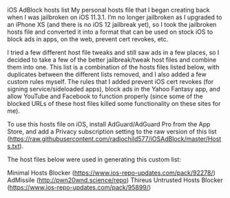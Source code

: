 iOS AdBlock hosts list
My personal hosts file that I began creating back when I was jailbroken on iOS 11.3.1. I’m no longer jailbroken as I upgraded to an iPhone XS (and there is no iOS 12 jailbreak yet), so I took the jailbroken hosts file and converted it into a format that can be used on stock iOS to block ads in apps, on the web, prevent cert revokes, etc. 

I tried a few different host file tweaks and still saw ads in a few places, so I decided to take a few of the better jailbreak/tweak host files and combine them into one. This list is a combination of the hosts files listed below, with duplicates between the different lists removed, and I also added a few custom rules myself. The rules that I added prevent iOS cert revokes (for signing service/sideloaded apps), block ads in the Yahoo Fantasy app, and allow YouTube and Facebook to function properly (since some of the blocked URLs of these host files killed some functionality on these sites for me). 

To use this hosts file on iOS, install AdGuard/AdGuard Pro from the App Store, and add a Privacy subscription setting to the raw version of this list (https://raw.githubusercontent.com/radiochild577/iOSAdBlock/master/Hosts.txt).  


The host files below were used in generating this custom list:

Minimal Hosts Blocker (https://www.ios-repo-updates.com/pack/92278/)
AdMissile (http://pwn20wnd.science/repo)
Thireus Untrusted Hosts Blocker (https://www.ios-repo-updates.com/pack/95899/)
